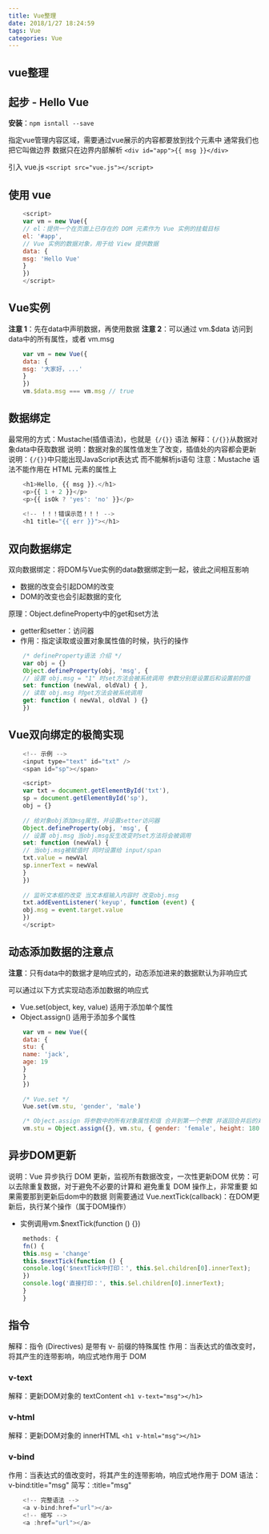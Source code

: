 ```yaml
---
title: Vue整理
date: 2018/1/27 18:24:59 
tags: Vue
categories: Vue
---
```


## vue整理
## 起步 - Hello Vue
**安装**：`npm isntall --save`

指定vue管理内容区域，需要通过vue展示的内容都要放到找个元素中 通常我们也把它叫做边界 数据只在边界内部解析
`<div id="app">{{ msg }}</div>`

 引入 vue.js 
`<script src="vue.js"></script>`

## 使用 vue
```js
	<script>
	var vm = new Vue({
	// el：提供一个在页面上已存在的 DOM 元素作为 Vue 实例的挂载目标
	el: '#app',
	// Vue 实例的数据对象，用于给 View 提供数据
	data: {
	msg: 'Hello Vue'
	}
	})
	</script>
```

## Vue实例
**注意 1**：先在data中声明数据，再使用数据
**注意 2**：可以通过 vm.$data 访问到data中的所有属性，或者 vm.msg
```js
	var vm = new Vue({
	data: {
	msg: '大家好，...'
	}
	})
	vm.$data.msg === vm.msg // true
```

## 数据绑定
最常用的方式：Mustache(插值语法)，也就是` {/{}}` 语法
解释：`{/{}}`从数据对象data中获取数据
说明：数据对象的属性值发生了改变，插值处的内容都会更新
说明：`{/{}}`中只能出现JavaScript表达式 而不能解析js语句
注意：Mustache 语法不能作用在 HTML 元素的属性上
```js
	<h1>Hello, {{ msg }}.</h1>
	<p>{{ 1 + 2 }}</p>
	<p>{{ isOk ? 'yes': 'no' }}</p>
	
	<!-- ！！！错误示范！！！ -->
	<h1 title="{{ err }}"></h1>
```

## 双向数据绑定
双向数据绑定：将DOM与Vue实例的data数据绑定到一起，彼此之间相互影响
- 数据的改变会引起DOM的改变
- DOM的改变也会引起数据的变化

原理：Object.defineProperty中的get和set方法
- getter和setter：访问器
- 作用：指定读取或设置对象属性值的时候，执行的操作
```js
	/* defineProperty语法 介绍 */
	var obj = {}
	Object.defineProperty(obj, 'msg', {
	// 设置 obj.msg = "1" 时set方法会被系统调用 参数分别是设置后和设置前的值
	set: function (newVal, oldVal) { },
	// 读取 obj.msg 时get方法会被系统调用
	get: function ( newVal, oldVal ) {}
	})
```

## Vue双向绑定的极简实现
```js
	<!-- 示例 -->
	<input type="text" id="txt" />
	<span id="sp"></span>

	<script>
	var txt = document.getElementById('txt'),
	sp = document.getElementById('sp'),
	obj = {}
	
	// 给对象obj添加msg属性，并设置setter访问器
	Object.defineProperty(obj, 'msg', {
	// 设置 obj.msg 当obj.msg反生改变时set方法将会被调用 
	set: function (newVal) {
	// 当obj.msg被赋值时 同时设置给 input/span
	txt.value = newVal
	sp.innerText = newVal
	}
	})
	
	// 监听文本框的改变 当文本框输入内容时 改变obj.msg
	txt.addEventListener('keyup', function (event) {
	obj.msg = event.target.value
	})
	</script>
```

## 动态添加数据的注意点
**注意**：只有data中的数据才是响应式的，动态添加进来的数据默认为非响应式

可以通过以下方式实现动态添加数据的响应式
- Vue.set(object, key, value) 适用于添加单个属性
- Object.assign() 适用于添加多个属性
```js
	var vm = new Vue({
	data: {
	stu: {
	name: 'jack',
	age: 19
	}
	}
	})
	
	/* Vue.set */
	Vue.set(vm.stu, 'gender', 'male')

	/* Object.assign 将参数中的所有对象属性和值 合并到第一个参数 并返回合并后的对象*/
	vm.stu = Object.assign({}, vm.stu, { gender: 'female', height: 180 })
```

## 异步DOM更新
说明：Vue 异步执行 DOM 更新，监视所有数据改变，一次性更新DOM
优势：可以去除重复数据，对于避免不必要的计算和 避免重复 DOM 操作上，非常重要
如果需要那到更新后dom中的数据 则需要通过 Vue.nextTick(callback)：在DOM更新后，执行某个操作（属于DOM操作）

- 实例调用vm.$nextTick(function () {})
```js
	methods: {
	fn() {
	this.msg = 'change'
	this.$nextTick(function () {
	console.log('$nextTick中打印：', this.$el.children[0].innerText);
	})
	console.log('直接打印：', this.$el.children[0].innerText);
	}
	}
```

## 指令
解释：指令 (Directives) 是带有 v- 前缀的特殊属性
作用：当表达式的值改变时，将其产生的连带影响，响应式地作用于 DOM

### v-text
解释：更新DOM对象的 textContent
`<h1 v-text="msg"></h1>`
### v-html
解释：更新DOM对象的 innerHTML
`<h1 v-html="msg"></h1>`
### v-bind
作用：当表达式的值改变时，将其产生的连带影响，响应式地作用于 DOM
语法：v-bind:title="msg"
简写：:title="msg"
```js
	<!-- 完整语法 -->
	<a v-bind:href="url"></a>
	<!-- 缩写 -->
	<a :href="url"></a>
```